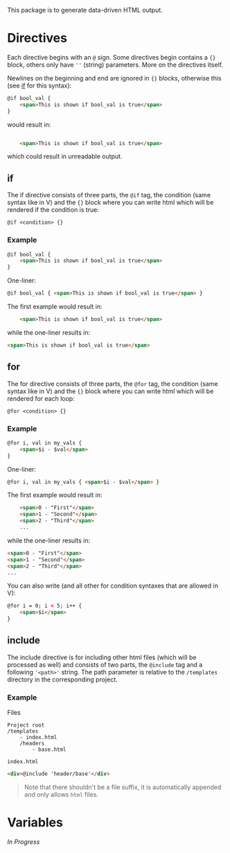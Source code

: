 This package is to generate data-driven HTML output.

# Directives
Each directive begins with an `@` sign.
Some directives begin contains a `{}` block, others only have `''` (string) parameters. More on the directives itself.

Newlines on the beginning and end are ignored in `{}` blocks, otherwise this (see [if](##if) for this syntax):
```html
@if bool_val {
    <span>This is shown if bool_val is true</span>
}
```
would result in:
```html

    <span>This is shown if bool_val is true</span>

```
which could result in unreadable output.

## if
The if directive consists of three parts, the `@if` tag, the condition (same syntax like in V) and the `{}` block where you can write html which will be rendered if the condition is true:
```
@if <condition> {}
```

### Example
```html
@if bool_val {
    <span>This is shown if bool_val is true</span>
}
```
One-liner:
```html
@if bool_val { <span>This is shown if bool_val is true</span> }
```

The first example would result in:
```html
    <span>This is shown if bool_val is true</span>
```
while the one-liner results in:
```html
<span>This is shown if bool_val is true</span>
```

## for
The for directive consists of three parts, the `@for` tag, the condition (same syntax like in V) and the `{}` block where you can write html which will be rendered for each loop:
```
@for <condition> {}
```

### Example
```html
@for i, val in my_vals {
    <span>$i - $val</span>
}
```
One-liner:
```html
@for i, val in my_vals { <span>$i - $val</span> }
```

The first example would result in:
```html
    <span>0 - "First"</span>
    <span>1 - "Second"</span>
    <span>2 - "Third"</span>
    ...
```
while the one-liner results in:
```html
<span>0 - "First"</span>
<span>1 - "Second"</span>
<span>2 - "Third"</span>
...
```

You can also write (and all other for condition syntaxes that are allowed in V):
```html
@for i = 0; i < 5; i++ {
    <span>$i</span>
}
```

## include
The include directive is for including other html files (which will be processed as well) and consists of two parts, the `@include` tag and a following `'<path>'` string.
The path parameter is relative to the `/templates` directory in the corresponding project.

### Example
Files
```
Project root
/templates
    - index.html
    /headers
        - base.html
```


`index.html`
```html
<div>@include 'header/base'</div>
```
> Note that there shouldn't be a file suffix, it is automatically appended and only allows `html` files.

# Variables

_In Progress_
